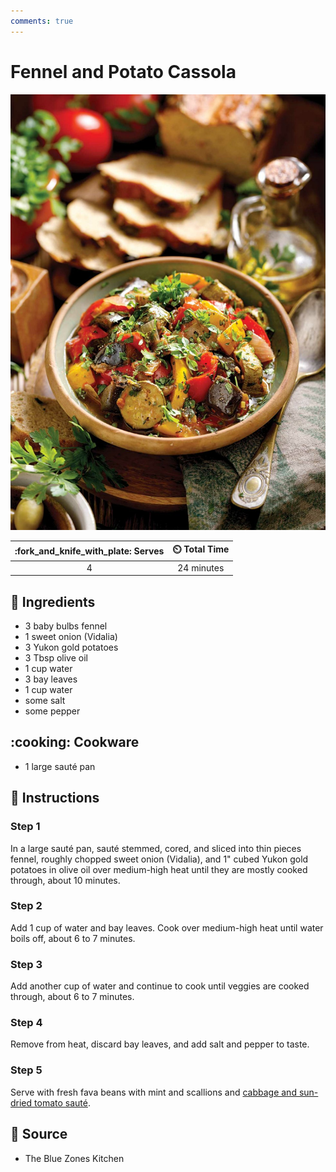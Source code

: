 ```yaml
---
comments: true
---
```

# Fennel and Potato Cassola

![Fennel and Potato Cassola](../assets/images/fennel-and-potato-cassola.jpg)

| :fork_and_knife_with_plate: Serves | :timer_clock: Total Time |
|:----------------------------------:|:-----------------------: |
| 4 | 24 minutes |

## :salt: Ingredients

- 3 baby bulbs fennel
- 1 sweet onion (Vidalia)
- 3 Yukon gold potatoes
- 3 Tbsp olive oil
- 1 cup water
- 3 bay leaves
- 1 cup water
- some salt
- some pepper

## :cooking: Cookware

- 1 large sauté pan

## :pencil: Instructions

### Step 1

In a large sauté pan, sauté stemmed, cored, and sliced into thin pieces fennel, roughly chopped sweet onion (Vidalia),
and 1" cubed Yukon gold potatoes in olive oil over medium-high heat until they are mostly cooked through, about 10
minutes.

### Step 2

Add 1 cup of water and bay leaves. Cook over medium-high heat until water boils off, about 6 to 7 minutes.

### Step 3

Add another cup of water and continue to cook until veggies are cooked through, about 6 to 7 minutes.

### Step 4

Remove from heat, discard bay leaves, and add salt and pepper to taste.

### Step 5

Serve with fresh fava beans with mint and scallions and [cabbage and sun-dried tomato sauté][1].

## :link: Source

- The Blue Zones Kitchen

[1]: ../main/cabbage-and-sun-dried-tomato-sauté.md
